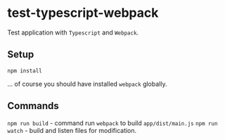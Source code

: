 # test-typescript-webpack

Test application with `Typescript` and `Webpack`.

## Setup

```
npm install
```

... of course you should have installed `webpack` globally.

## Commands

`npm run build` - command run `webpack` to build `app/dist/main.js`
`npm run watch` - build and listen files for modification.
